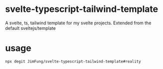 # svelte-typescript-tailwind-template
A svelte, ts, tailwind template for my svelte projects.
Extended from the default sveltejs/template

# usage
```
npx degit JimFung/svelte-typescript-tailwind-template#reality
```